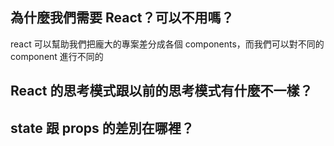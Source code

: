 ## 為什麼我們需要 React？可以不用嗎？

react 可以幫助我們把龐大的專案差分成各個 components，而我們可以對不同的 component 進行不同的

## React 的思考模式跟以前的思考模式有什麼不一樣？

## state 跟 props 的差別在哪裡？
